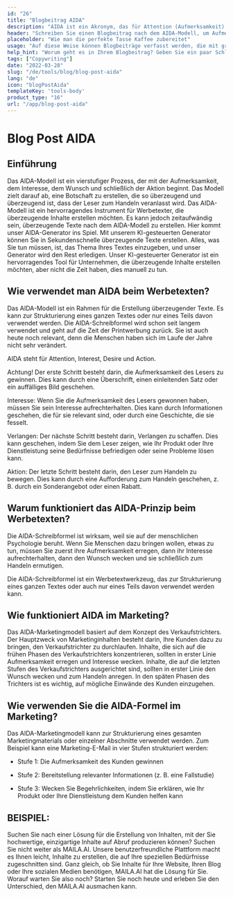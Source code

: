```yaml
---
id: "26"
title: "Blogbeitrag AIDA"
description: "AIDA ist ein Akronym, das für Attention (Aufmerksamkeit), Interest (Interesse), Desire (Verlangen) und Action (Handlung) steht. Es ist ein Modell, das häufig im Marketing und in der Werbung verwendet wird, um wirksame und wirkungsvolle Texte zu verfassen. Das AIDA-Modell kann verwendet werden, um Blogbeiträge zu verfassen, die die Aufmerksamkeit der Leserinnen und Leser eher auf sich ziehen und sie zum Handeln anregen."
header: "Schreiben Sie einen Blogbeitrag nach dem AIDA-Modell, um Aufmerksamkeit zu erregen und zum Handeln anzuregen."
placeholder: "Wie man die perfekte Tasse Kaffee zubereitet"
usage: "Auf diese Weise können Blogbeiträge verfasst werden, die mit größerer Wahrscheinlichkeit Aufmerksamkeit erregen und die Leser zum Handeln anregen."
help_hint: "Worum geht es in Ihrem Blogbeitrag? Geben Sie ein paar Schlüsselwörter ein und wir erstellen einen Blogbeitrag nach dem AIDA-Modell."
tags: ["Copywriting"]
date: "2022-03-28"
slug: "/de/tools/blog/blog-post-aida"
lang: "de"
icon: "blogPostAida"
templateKey: 'tools-body'
product_type: "16"
url: "/app/blog-post-aida"
---
```


# Blog Post AIDA

## Einführung

Das AIDA-Modell ist ein vierstufiger Prozess, der mit der Aufmerksamkeit, dem Interesse, dem Wunsch und schließlich der Aktion beginnt. Das Modell zielt darauf ab, eine Botschaft zu erstellen, die so überzeugend und überzeugend ist, dass der Leser zum Handeln veranlasst wird. Das AIDA-Modell ist ein hervorragendes Instrument für Werbetexter, die überzeugende Inhalte erstellen möchten. Es kann jedoch zeitaufwändig sein, überzeugende Texte nach dem AIDA-Modell zu erstellen. Hier kommt unser AIDA-Generator ins Spiel. Mit unserem KI-gesteuerten Generator können Sie in Sekundenschnelle überzeugende Texte erstellen. Alles, was Sie tun müssen, ist, das Thema Ihres Textes einzugeben, und unser Generator wird den Rest erledigen. Unser KI-gesteuerter Generator ist ein hervorragendes Tool für Unternehmen, die überzeugende Inhalte erstellen möchten, aber nicht die Zeit haben, dies manuell zu tun.

## Wie verwendet man AIDA beim Werbetexten?

Das AIDA-Modell ist ein Rahmen für die Erstellung überzeugender Texte. Es kann zur Strukturierung eines ganzen Textes oder nur eines Teils davon verwendet werden. Die AIDA-Schreibformel wird schon seit langem verwendet und geht auf die Zeit der Printwerbung zurück. Sie ist auch heute noch relevant, denn die Menschen haben sich im Laufe der Jahre nicht sehr verändert.

AIDA steht für Attention, Interest, Desire und Action.

Achtung! Der erste Schritt besteht darin, die Aufmerksamkeit des Lesers zu gewinnen. Dies kann durch eine Überschrift, einen einleitenden Satz oder ein auffälliges Bild geschehen.

Interesse: Wenn Sie die Aufmerksamkeit des Lesers gewonnen haben, müssen Sie sein Interesse aufrechterhalten. Dies kann durch Informationen geschehen, die für sie relevant sind, oder durch eine Geschichte, die sie fesselt.

Verlangen: Der nächste Schritt besteht darin, Verlangen zu schaffen. Dies kann geschehen, indem Sie dem Leser zeigen, wie Ihr Produkt oder Ihre Dienstleistung seine Bedürfnisse befriedigen oder seine Probleme lösen kann.

Aktion: Der letzte Schritt besteht darin, den Leser zum Handeln zu bewegen. Dies kann durch eine Aufforderung zum Handeln geschehen, z. B. durch ein Sonderangebot oder einen Rabatt.

## Warum funktioniert das AIDA-Prinzip beim Werbetexten?

Die AIDA-Schreibformel ist wirksam, weil sie auf der menschlichen Psychologie beruht. Wenn Sie Menschen dazu bringen wollen, etwas zu tun, müssen Sie zuerst ihre Aufmerksamkeit erregen, dann ihr Interesse aufrechterhalten, dann den Wunsch wecken und sie schließlich zum Handeln ermutigen.

Die AIDA-Schreibformel ist ein Werbetextwerkzeug, das zur Strukturierung eines ganzen Textes oder auch nur eines Teils davon verwendet werden kann.

## Wie funktioniert AIDA im Marketing?

Das AIDA-Marketingmodell basiert auf dem Konzept des Verkaufstrichters. Der Hauptzweck von Marketinginhalten besteht darin, Ihre Kunden dazu zu bringen, den Verkaufstrichter zu durchlaufen. Inhalte, die sich auf die frühen Phasen des Verkaufstrichters konzentrieren, sollten in erster Linie Aufmerksamkeit erregen und Interesse wecken. Inhalte, die auf die letzten Stufen des Verkaufstrichters ausgerichtet sind, sollten in erster Linie den Wunsch wecken und zum Handeln anregen. In den späten Phasen des Trichters ist es wichtig, auf mögliche Einwände des Kunden einzugehen.

## Wie verwenden Sie die AIDA-Formel im Marketing?

Das AIDA-Marketingmodell kann zur Strukturierung eines gesamten Marketingmaterials oder einzelner Abschnitte verwendet werden. Zum Beispiel kann eine Marketing-E-Mail in vier Stufen strukturiert werden:

- Stufe 1: Die Aufmerksamkeit des Kunden gewinnen

- Stufe 2: Bereitstellung relevanter Informationen (z. B. eine Fallstudie)

- Stufe 3: Wecken Sie Begehrlichkeiten, indem Sie erklären, wie Ihr Produkt oder Ihre Dienstleistung dem Kunden helfen kann

## BEISPIEL:

Suchen Sie nach einer Lösung für die Erstellung von Inhalten, mit der Sie hochwertige, einzigartige Inhalte auf Abruf produzieren können? Suchen Sie nicht weiter als MAILA.AI. Unsere benutzerfreundliche Plattform macht es Ihnen leicht, Inhalte zu erstellen, die auf Ihre speziellen Bedürfnisse zugeschnitten sind. Ganz gleich, ob Sie Inhalte für Ihre Website, Ihren Blog oder Ihre sozialen Medien benötigen, MAILA.AI hat die Lösung für Sie. Worauf warten Sie also noch? Starten Sie noch heute und erleben Sie den Unterschied, den MAILA.AI ausmachen kann.
